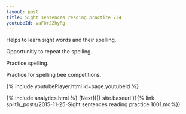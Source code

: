 ```yaml
---
layout: post
title: Sight sentences reading practice 734
youtubeId: vaFOr2ZhyRg
---
```

 
 
Helps to learn sight words and their spelling.

Opportunitiy to repeat the spelling. 

Practice spelling. 
 
Practice for spelling bee competitions. 
 
{% include youtubePlayer.html id=page.youtubeId %}
 
 
{% include analytics.html %} 
[Next]({{ site.baseurl }}{% link  split1/_posts/2015-11-25-Sight sentences reading practice 1001.md%})
 
